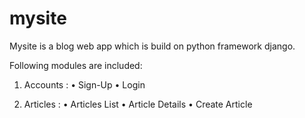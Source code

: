 # mysite

Mysite is a blog web app which is build on python framework django.

Following modules are included:

1. Accounts : 
• Sign-Up 
• Login 

2. Articles : 
• Articles List
• Article Details
• Create Article

